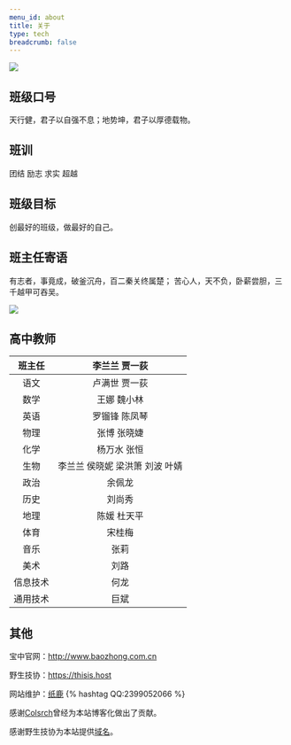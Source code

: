 ```yaml
---
menu_id: about
title: 关于
type: tech
breadcrumb: false
---
```


![](//hezhibocdn.migucloud.com/static//upload/201908/23/locnPGG1566553318376.jpg)

## 班级口号

天行健，君子以自强不息；地势坤，君子以厚德载物。

## 班训

团结 励志 求实 超越

## 班级目标

创最好的班级，做最好的自己。

## 班主任寄语

有志者，事竟成，破釜沉舟，百二秦关终属楚；
苦心人，天不负，卧薪尝胆，三千越甲可吞吴。

![](//wsrv.nl/?url=ss2.meipian.me/users/72109688/cecdbb45ace2394740fb41e8df54aa4c.jpg)

## 高中教师

|  班主任  |         李兰兰 贾一荻          |
| :------: | :----------------------------: |
|   语文   |         卢满世 贾一荻          |
|   数学   |          王娜 魏小林           |
|   英语   |         罗镏锋 陈凤琴          |
|   物理   |          张博 张晓婕           |
|   化学   |          杨万水 张恒           |
|   生物   | 李兰兰 侯晓妮 梁洪箫 刘波 叶婧 |
|   政治   |             余佩龙             |
|   历史   |             刘尚秀             |
|   地理   |          陈媛 杜天平           |
|   体育   |             宋桂梅             |
|   音乐   |              张莉              |
|   美术   |              刘路              |
| 信息技术 |              何龙              |
| 通用技术 |              巨斌              |

## 其他

宝中官网：http://www.baozhong.com.cn

野生技协：https://thisis.host

网站维护：[纸鹿](//zhilu.cyou) {% hashtag QQ:2399052066 %}

感谢[Colsrch](//github.com/Colsrch)曾经为本站博客化做出了贡献。

感谢野生技协为本站提供[域名](//thisis.host/site)。
